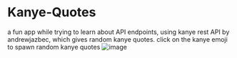 # Kanye-Quotes
a fun app while trying to learn about API endpoints, using kanye rest API by andrewjazbec, which gives random kanye quotes.
click on the kanye emoji to spawn random kanye quotes
![image](https://github.com/kwame-Owusu/Kanye-Quotes/assets/98961379/4fbf6af8-98e7-404b-86df-9efa0f2fedab)


